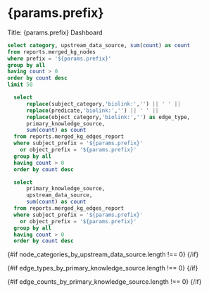 # {params.prefix}

Title: {params.prefix} Dashboard


```sql node_categories_by_upstream_data_source
select category, upstream_data_source, sum(count) as count 
from reports.merged_kg_nodes
where prefix = '${params.prefix}'
group by all
having count > 0
order by count desc
limit 50
```


```sql edge_types_by_primary_knowledge_source
  select 
      replace(subject_category,'biolink:','') || ' ' ||
      replace(predicate,'biolink:','') || ' ' || 
      replace(object_category,'biolink:','') as edge_type,
      primary_knowledge_source,
      sum(count) as count
  from reports.merged_kg_edges_report
  where subject_prefix = '${params.prefix}'
    or object_prefix = '${params.prefix}'    
  group by all
  having count > 0
  order by count desc
```  

```sql edge_counts_by_primary_knowledge_source
  select
      primary_knowledge_source,
      upstream_data_source,
      sum(count) as count
  from reports.merged_kg_edges_report
  where subject_prefix = '${params.prefix}'
    or object_prefix = '${params.prefix}'
  group by all
  having count > 0
  order by count desc
```

{#if node_categories_by_upstream_data_source.length !== 0}
<BarChart 
    data={node_categories_by_upstream_data_source}
    x=category
    y=count
    series=upstream_data_source
    swapXY=true    
    title="Node Categories by Upstream Data Source"
/>
{/if}

{#if edge_types_by_primary_knowledge_source.length !== 0}
<BarChart
    data={edge_types_by_primary_knowledge_source}
    x=edge_type
    y=count
    series=primary_knowledge_source
    swapXY=true
    title="Edge Types by Primary Knowledge Source"
    />
{/if}

{#if edge_counts_by_primary_knowledge_source.length !== 0}
<BarChart
    data={edge_counts_by_primary_knowledge_source}
    x=primary_knowledge_source
    y=count
    split=upstream_data_source
    title="Edge Counts by Primary Knowledge Source"
    swapXY=true
/>
{/if}
